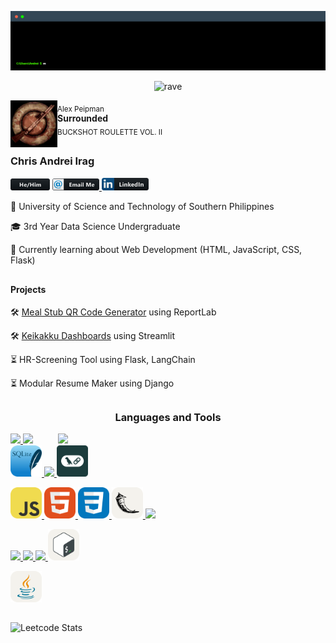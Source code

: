 <!-- Music -->

<p style="text-align: center;">
  <img loop="false" src="https://github.com/iragca/web-hosting/blob/main/web-assets/terminal.gif?raw=true" alt="terminal">
</p>

<p style="text-align: center;">
  <img src="https://github.com/iragca/web-hosting/blob/main/web-assets/blsuecube.gif?raw=true" alt="rave" />
</p>

<img align="left" src="https://github.com/iragca/web-hosting/blob/main/web-assets/logo_collection/alex_peipman_surrounded.jpg?raw=true" alt="alex-piepman_surrounded" width="75px">

<sub>Alex Peipman</sub><br>
**Surrounded**<br>
<sub>BUCKSHOT ROULETTE VOL. II</sub>

<h2></h2>

<!-- User -->

### Chris Andrei Irag

<p align="left">
  <img width="63px" src="https://github.com/MikeCodesDotNET/ColoredBadges/raw/master/svg/pronouns/hehim.svg"/>
  <a href="mailto:chrisandrei.irag@1.ustp.edu.ph">
    <img width="75px" src="https://github.com/MikeCodesDotNET/ColoredBadges/raw/master/svg/social/email_me.svg"/>
  </a>
  <a href="https://www.linkedin.com/in/chris-andrei-irag/">
    <img width="75px" src="https://github.com/MikeCodesDotNET/ColoredBadges/raw/master/svg/social/linkedin.svg"/>
  </a>
</p>

🏫 University of Science and Technology of Southern Philippines

🎓 3rd Year Data Science Undergraduate

📖 Currently learning about Web Development (HTML, JavaScript, CSS, Flask)

<h2></h2>

#### Projects

🛠 [Meal Stub QR Code Generator](https://github.com/iragca/QR-Code-Generator) using ReportLab

🛠 [Keikakku Dashboards](https://github.com/iragca/keikakku-dashboards) using Streamlit

⏳ HR-Screening Tool using Flask, LangChain

⏳ Modular Resume Maker using Django

<h2></h2>

<!-- Languages and Tools -->

<h3 style="text-align: center;">Languages and Tools</h3>

<div>

<img align="right" src="https://github-readme-stats.vercel.app/api/top-langs/?username=iragca&show_icons=true&hide_border=true&layout=compact&hide=jupyter%20notebook&langs_count=8&theme=dracula" width="428">

<p align="left">
  <a href="https://www.python.org/">
    <img width="50px"src="https://github.com/ixrzr/skills-icons/raw/main/icons/python.svg"/>
  </a>
  <a href="https://scikit-learn.org/">
    <img width="50px"src="https://github.com/ixrzr/skills-icons/raw/main/icons/scikitlearn.svg"/>
  </a>
  <a href="https://www.sqlite.org/">
    <img width="50px"src="https://github.com/tandpfun/skill-icons/raw/main/icons/SQLite.svg"/>
  </a>
  <a href="https://graphql.org/">
    <img width="50px"src="https://github.com/ixrzr/skills-icons/raw/main/icons/graphql.svg"/>
  </a>
  <a href="https://www.langchain.com/">
    <img width="50px" src="https://github.com/ixrzr/skills-icons/raw/main/icons/langchain.svg">
  </a>
  </div>
</p>

<p align="left">
  <a href="https://www.ecma-international.org/publications-and-standards/standards/ecma-262/">
    <img width="50px"src="https://github.com/tandpfun/skill-icons/raw/main/icons/JavaScript.svg"/>
  </a>
  <a href="https://html.spec.whatwg.org/multipage/">
    <img width="50px"src="https://github.com/tandpfun/skill-icons/raw/main/icons/HTML.svg"/>
  </a>
  <a href="https://drafts.csswg.org/">
    <img width="50px"src="https://github.com/tandpfun/skill-icons/raw/main/icons/CSS.svg"/>
  </a>
  <a href="https://flask.palletsprojects.com/en/stable/">
    <img width="50px"src="https://github.com/tandpfun/skill-icons/raw/main/icons/Flask-Light.svg"/>
  </a>
  <a href="https://streamlit.io/">
    <img width="50px"src="https://github.com/ixrzr/skills-icons/raw/main/icons/streamlit.svg"/>
  </a>
</p>

<p align="left">
  <a href="https://aws.amazon.com/">
    <img width="50px"src="https://github.com/ixrzr/skills-icons/raw/main/icons/amazonwebservices.svg"/>
  </a>
  <a href="https://www.cloudflare.com/">
    <img width="50px"src="https://github.com/ixrzr/skills-icons/raw/main/icons/cloudflare.svg"/>
  </a>
  <a href="https://www.docker.com/">
    <img width="50px"src="https://github.com/ixrzr/skills-icons/raw/main/icons/docker.svg"/>
  </a>
  <a href="https://www.gnu.org/software/bash/">
    <img width="50px"src="https://github.com/tandpfun/skill-icons/raw/main/icons/Bash-Light.svg"/>
  </a>
</p>

<p align="left">
  <a href="https://www.java.com/en/">
    <img width="50px"src="https://github.com/tandpfun/skill-icons/raw/main/icons/Java-Light.svg"/>
  </a>
</p>

<h2></h2>

<!-- Miscellaneous  -->

![Leetcode Stats](https://leetcard.jacoblin.cool/iragca?ext=activity)



